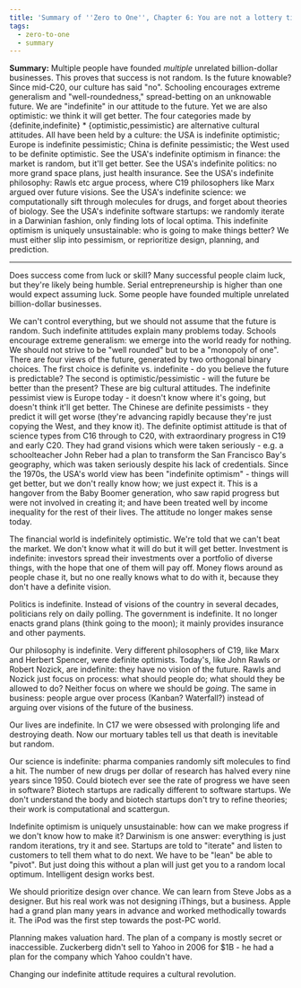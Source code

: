 ```yaml
---
title: 'Summary of ''Zero to One'', Chapter 6: You are not a lottery ticket'
tags:
  - zero-to-one
  - summary
---
```


**Summary:**
Multiple people have founded _multiple_ unrelated billion-dollar businesses.
This proves that success is not random.
Is the future knowable? 
Since mid-C20, 
our culture has said "no".
Schooling encourages extreme generalism and "well-roundedness,"
spread-betting on an unknowable future.
We are "indefinite" in our attitude to the future.
Yet we are also optimistic: we think it will get better.
The four categories made by {definite,indefinite} * {optimistic,pessimistic}
are alternative cultural attitudes.
All have been held by a culture: 
the USA is indefinite optimistic; 
Europe is indefinite pessimistic; 
China is definite pessimistic; 
the West used to be definite optimistic. 
See the USA's indefinite optimism in finance: 
the market is random, but it'll get better. 
See the USA's indefinite politics: 
no more grand space plans, just health insurance. 
See the USA's indefinite philosophy: 
Rawls etc argue process, 
where C19 philosophers like Marx argued over future visions. 
See the USA's indefinite science: 
we computationally sift through molecules for drugs, 
and forget about theories of biology. 
See the USA's indefinite software startups: 
we randomly iterate in a Darwinian fashion, 
only finding lots of local optima. 
This indefinite optimism is uniquely unsustainable: 
who is going to make things better? 
We must either slip into pessimism, 
or reprioritize design, planning, and prediction.

---

Does success come from luck or skill? 
Many successful people claim luck, 
but they're likely being humble. 
Serial entrepreneurship is higher than one would expect assuming luck. 
Some people have founded multiple unrelated billion-dollar businesses.

We can't control everything, 
but we should not assume that the future is random. 
Such indefinite attitudes explain many problems today. 
Schools encourage extreme generalism: 
we emerge into the world ready for nothing. 
We should not strive to be "well rounded" 
but to be a "monopoly of one". 
There are four views of the future, 
generated by two orthogonal binary choices. 
The first choice is definite vs. indefinite -
do you believe the future is predictable?
The second is optimistic/pessimistic -
will the future be better than the present?
These are big cultural attitudes. 
The indefinite pessimist view is Europe today - 
it doesn't know where it's going, but doesn't think it'll get better.
The Chinese are definite pessimists -
they predict it will get worse
(they're advancing rapidly because they're just copying the West, and they know it). 
The definite optimist attitude is that of science types from C16 through to C20,
with extraordinary progress in C19 and early C20.
They had grand visions which were taken seriously - 
e.g. a schoolteacher John Reber had a plan to transform the San Francisco Bay's geography,
which was taken seriously despite his lack of credentials. 
Since the 1970s, the USA's world view has been "indefinite optimism" - 
things will get better, but we don't really know how; we just expect it. 
This is a hangover from the Baby Boomer generation,
who saw rapid progress but were not involved in creating it; 
and have been treated well by income inequality for the rest of their lives. 
The attitude no longer makes sense today.

The financial world is indefinitely optimistic. 
We're told that we can't beat the market. 
We don't know what it will do but it will get better. 
Investment is indefinite: 
investors spread their investments over a portfolio of diverse things, 
with the hope that one of them will pay off. 
Money flows around as people chase it, 
but no one really knows what to do with it, 
because they don't have a definite vision.

Politics is indefinite. 
Instead of visions of the country in several decades, 
politicians rely on daily polling. 
The government is indefinite. 
It no longer enacts grand plans (think going to the moon);
it mainly provides insurance and other payments.

Our philosophy is indefinite. 
Very different philosophers of C19, like Marx and Herbert Spencer, were definite optimists. 
Today's, like John Rawls or Robert Nozick, are indefinite: 
they have no vision of the future. 
Rawls and Nozick just focus on process: 
what should people do; what should they be allowed to do? 
Neither focus on where we should be _going_. 
The same in business: 
people argue over process (Kanban? Waterfall?) 
instead of arguing over visions of the future of the business.

Our lives are indefinite. 
In C17 we were obsessed with prolonging life and destroying death. 
Now our mortuary tables tell us that death is inevitable but random.

Our science is indefinite: 
pharma companies randomly sift molecules to find a hit. 
The number of new drugs per dollar of research has halved every nine years since 1950. 
Could biotech ever see the rate of progress we have seen in software? 
Biotech startups are radically different to software startups. 
We don't understand the body and biotech startups don't try to refine theories; 
their work is computational and scattergun.

Indefinite optimism is uniquely unsustainable: 
how can we make progress if we don't know how to make it? 
Darwinism is one answer: 
everything is just random iterations, try it and see. 
Startups are told to "iterate" and listen to customers to tell them what to do next. 
We have to be "lean" be able to "pivot". 
But just doing this without a plan will just get you to a random local optimum.
Intelligent design works best.

We should prioritize design over chance. 
We can learn from Steve Jobs as a designer. 
But his real work was not designing iThings, but a business. 
Apple had a grand plan many years in advance and worked methodically towards it. 
The iPod was the first step towards the post-PC world.

Planning makes valuation hard. 
The plan of a company is mostly secret or inaccessible. 
Zuckerberg didn't sell to Yahoo in 2006 for $1B - 
he had a plan for the company which Yahoo couldn't have.

Changing our indefinite attitude requires a cultural revolution.
